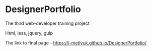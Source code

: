 # DesignerPortfolio
The third web-developer training project

Html, less, jquery, gulp

The link to final page - https://i-metlyuk.github.io/DesignerPortfolio/
